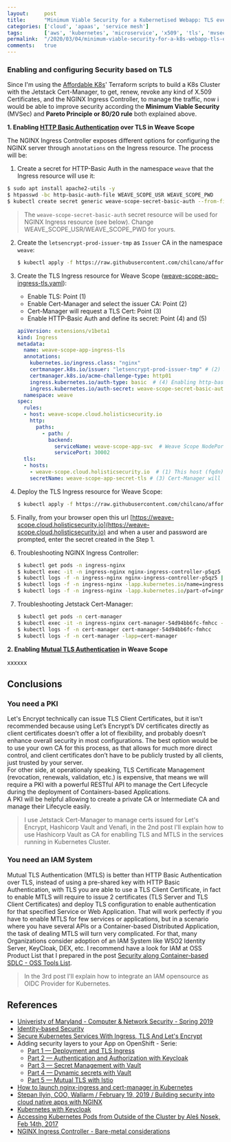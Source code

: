 ```yaml
---
layout:     post
title:      "Minimum Viable Security for a Kubernetised Webapp: TLS everywhere - Part2"
categories: ['cloud', 'apaas', 'service mesh'] 
tags:       ['aws', 'kubernetes', 'microservice', 'x509', 'tls', 'mvsec']
permalink:  "/2020/03/04/minimum-viable-security-for-a-k8s-webapp-tls-everywhere-part2"
comments:   true
---
```


### Enabling and configuring Security based on TLS

Since I'm using the [Affordable K8s](https://github.com/chilcano/affordable-k8s)' Terraform scripts to build a K8s Cluster with the Jetstack Cert-Manager, to get, renew, revoke any kind of X.509 Certificates, and the NGINX Ingress Controller, to manage the traffic, now i would be able to improve security according the __Minimum Viable Security__ (MVSec) and __Pareto Principle or 80/20 rule__ both explained above.


**1. Enabling [HTTP Basic Authentication](https://en.wikipedia.org/wiki/Basic_access_authentication) over TLS in Weave Scope**

The NGINX Ingress Controller exposes different options for configuring the NGINX server through `annotations` on the Ingress resource. The process will be:
1. Create a secret for HTTP-Basic Auth in the namespace `weave` that the Ingress resource will use it:
```sh
$ sudo apt install apache2-utils -y 
$ htpasswd -bc http-basic-auth-file WEAVE_SCOPE_USR WEAVE_SCOPE_PWD
$ kubectl create secret generic weave-scope-secret-basic-auth --from-file=http-basic-auth-file -n weave
```
> The `weave-scope-secret-basic-auth` secret resource will be used for NGINX Ingress resource (see below).
> Change WEAVE_SCOPE_USR/WEAVE_SCOPE_PWD for yours.
2. Create the `letsencrypt-prod-issuer-tmp` as `Issuer` CA in the namespace `weave`:
   ```sh
   $ kubectl apply -f https://raw.githubusercontent.com/chilcano/affordable-k8s/master/examples/cert-manager-issuer-tmp.yaml -n weave
   ```
3. Create the TLS Ingress resource for Weave Scope ([weave-scope-app-ingress-tls.yaml](https://github.com/chilcano/affordable-k8s/blob/master/examples/weave-scope-app-ingress-tls.yaml)):
   - Enable TLS: Point (1)
   - Enable Cert-Manager and select the issuer CA: Point (2)
   - Cert-Manager will request a TLS Cert: Point (3)
   - Enable HTTP-Basic Auth and define its secret: Point (4) and (5) 
  
   ```yaml
   apiVersion: extensions/v1beta1
   kind: Ingress
   metadata:
     name: weave-scope-app-ingress-tls
     annotations:
       kubernetes.io/ingress.class: "nginx"
       certmanager.k8s.io/issuer: "letsencrypt-prod-issuer-tmp" # (2) Selecting the issuer CA
       certmanager.k8s.io/acme-challenge-type: http01
       ingress.kubernetes.io/auth-type: basic  # (4) Enabling http-basic auth
       ingress.kubernetes.io/auth-secret: weave-scope-secret-basic-auth  # (5) NGINX will read this secret for http-basic auth
     namespace: weave
   spec:
     rules:
     - host: weave-scope.cloud.holisticsecurity.io
       http:
         paths:
           - path: /
             backend:
               serviceName: weave-scope-app-svc  # Weave Scope NodePort service created 
               servicePort: 30002
     tls:
     - hosts:
       - weave-scope.cloud.holisticsecurity.io  # (1) This host (fqdn) is going to get a tls cert
       secretName: weave-scope-app-secret-tls # (3) Cert-Manager will store the created tls cert in this k8s secret
   ```
4. Deploy the TLS Ingress resource for Weave Scope:
   ```sh
   $ kubectl apply -f https://raw.githubusercontent.com/chilcano/affordable-k8s/master/examples/weave-scope-app-ingress-tls.yaml -n weave
   ```
5. Finally, from your browser open this url [https://weave-scope.cloud.holisticsecurity.io](https://weave-scope.cloud.holisticsecurity.io) and when a user and password are prompted, enter the secret created in the Step 1.
6. Troubleshooting NGINX Ingress Controller:
   ```sh
   $ kubectl get pods -n ingress-nginx 
   $ kubectl exec -it -n ingress-nginx nginx-ingress-controller-p5qz5 -- cat /etc/nginx/nginx.conf | grep ssl
   $ kubectl logs -f -n ingress-nginx nginx-ingress-controller-p5qz5 | grep Error
   $ kubectl logs -f -n ingress-nginx -lapp.kubernetes.io/name=ingress-nginx
   $ kubectl logs -f -n ingress-nginx -lapp.kubernetes.io/part-of=ingress-nginx
   ```
7. Troubleshooting Jetstack Cert-Manager:
   ```sh
   $ kubectl get pods -n cert-manager
   $ kubectl exec -it -n ingress-nginx cert-manager-54d94bb6fc-fmhcc -- cat /etc/nginx/nginx.conf | grep ssl
   $ kubectl logs -f -n cert-manager cert-manager-54d94bb6fc-fmhcc 
   $ kubectl logs -f -n cert-manager -lapp=cert-manager
   ```





**2. Enabling [Mutual TLS Authentication](https://en.wikipedia.org/wiki/Mutual_authentication) in Weave Scope**


xxxxxx


## Conclusions

### You need a PKI

Let's Encrypt technically can issue TLS Client Certificates, but it isn't recommended because using Let’s Encrypt’s DV certificates directly as client certificates doesn’t offer a lot of flexibility, and probably doesn’t enhance overall security in most configurations. The best option would be to use your own CA for this process, as that allows for much more direct control, and client certificates don’t have to be publicly trusted by all clients, just trusted by your server.  
For other side, at operationaly speaking, TLS Certificate Management (revocation, renewals, validation, etc.) is expensive, that means we will require a PKI with a powerful RESTful API to manage the Cert Lifecycle during the deployment of Containers-based Applications.  
A PKI will be helpful allowing to create a private CA or Intermediate CA and manage their Lifecycle easily.

> I use Jetstack Cert-Manager to manage certs issued for Let's Encrypt, Hashicorp Vault and Venafi, in the 2nd post I'll explain how to use Hashicorp Vault as CA for enablling TLS and MTLS in the services running in Kubernetes Cluster.

### You need an IAM System

Mutual TLS Authentication (MTLS) is better than HTTP Basic Authentication over TLS, instead of using a pre-shared key with HTTP Basic Authentication, with TLS you are able to use a TLS Client Certificate, in fact to enable MTLS will require to issue 2 certificates (TLS Server and TLS Client Certificates) and deploy TLS configuration to enable authentication for that specified Service or Web Application. That will work perfectly if you have to enable MTLS for few services or applications, but in a scenario where you have several APIs or a Container-based Distributed Application, the task of dealing MTLS will turn very complicated. For that, many Organizations consider adoption of an IAM System like WSO2 Identity Server, KeyCloak, DEX, etc. I recommend have a look for IAM at OSS Product List that I prepared in the post [Security along Container-based SDLC - OSS Tools List](https://holisticsecurity.io/2020/02/10/security-along-the-container-based-sdlc#oss-doc-link).

> In the 3rd post I'll explain how to integrate an IAM opensource as OIDC Provider for Kubernetes.

## References

- [Univeristy of Maryland - Computer & Network Security - Spring 2019](https://www.cs.umd.edu/class/spring2019/cmsc414/schedule.html)
- [Identity-based Security](https://en.wikipedia.org/wiki/Identity-based_security) 
- [Secure Kubernetes Services With Ingress, TLS And Let's Encrypt](https://docs.bitnami.com/kubernetes/how-to/secure-kubernetes-services-with-ingress-tls-letsencrypt)
- Adding security layers to your App on OpenShift - Serie:
    * [Part 1 — Deployment and TLS Ingress](https://itnext.io/adding-security-layers-to-your-app-on-openshift-part-1-deployment-and-tls-ingress-9ef752835599)
    * [Part 2 — Authentication and Authorization with Keycloak](https://itnext.io/adding-security-layers-to-your-app-on-openshift-part-2-8320018bcdd1)
    * [Part 3 — Secret Management with Vault](https://itnext.io/adding-security-layers-to-your-app-on-openshift-part-3-secret-management-with-vault-8efd4ec29ec4)
    * [Part 4 — Dynamic secrets with Vault](https://itnext.io/adding-security-layers-to-your-app-on-openshift-part-4-dynamic-secrets-with-vault-b5fe1fc7709b)
    * [Part 5 — Mutual TLS with Istio](https://itnext.io/adding-security-layers-to-your-app-on-openshift-part-5-mutual-tls-with-istio-a8800c2e4df4)
- [How to launch nginx-ingress and cert-manager in Kubernetes](https://medium.com/containerum/how-to-launch-nginx-ingress-and-cert-manager-in-kubernetes-55b182a80c8f)
- [Stepan Ilyin, COO, Wallarm / February 19, 2019 / Building security into cloud native apps with NGINX](https://www.helpnetsecurity.com/2019/02/19/building-security-into-cloud-native-apps-with-nginx)
- [Kubernetes with Keycloak](https://medium.com/@sagarpatkeatl/kubernetes-with-keycloak-eca47f86abec)
- [Accessing Kubernetes Pods from Outside of the Cluster by Aleš Nosek, Feb 14th, 2017](http://alesnosek.com/blog/2017/02/14/accessing-kubernetes-pods-from-outside-of-the-cluster)
- [NGINX Ingress Controller - Bare-metal considerations](https://kubernetes.github.io/ingress-nginx/deploy/baremetal)

